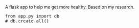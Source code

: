 A flask app to help me get more healthy. Based on my research.

<pre>
from app.py import db
# db.create_all()
</pre>
